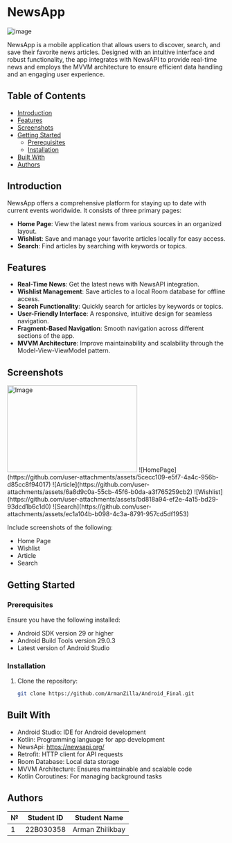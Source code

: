 # NewsApp
![image](https://github.com/user-attachments/assets/2c4bb12c-fe6d-44db-a9ad-193da965a665)


NewsApp is a mobile application that allows users to discover, search, and save their favorite news articles. Designed with an intuitive interface and robust functionality, the app integrates with NewsAPI to provide real-time news and employs the MVVM architecture to ensure efficient data handling and an engaging user experience.

## Table of Contents
- [Introduction](#introduction)
- [Features](#features)
- [Screenshots](#screenshots)
- [Getting Started](#getting-started)
  - [Prerequisites](#prerequisites)
  - [Installation](#installation)
- [Built With](#built-with)
- [Authors](#authors)

## Introduction

NewsApp offers a comprehensive platform for staying up to date with current events worldwide. It consists of three primary pages:

- **Home Page**: View the latest news from various sources in an organized layout.
- **Wishlist**: Save and manage your favorite articles locally for easy access.
- **Search**: Find articles by searching with keywords or topics.

## Features
- **Real-Time News**: Get the latest news with NewsAPI integration.
- **Wishlist Management**: Save articles to a local Room database for offline access.
- **Search Functionality**: Quickly search for articles by keywords or topics.
- **User-Friendly Interface**: A responsive, intuitive design for seamless navigation.
- **Fragment-Based Navigation**: Smooth navigation across different sections of the app.
- **MVVM Architecture**: Improve maintainability and scalability through the Model-View-ViewModel pattern.
## Screenshots
<img src="https://github.com/user-attachments/assets/ec1a104b-b098-4c3a-8791-957cd5df1953" alt="Image" width="300" height="200"/>
![HomePage](https://github.com/user-attachments/assets/5cecc109-e5f7-4a4c-956b-d85cc8f94017)
![Article](https://github.com/user-attachments/assets/6a8d9c0a-55cb-45f6-b0da-a3f765259cb2)
![Wishlist](https://github.com/user-attachments/assets/bd818a94-ef2e-4a15-bd29-93dcd1b6c1d0)
![Search](https://github.com/user-attachments/assets/ec1a104b-b098-4c3a-8791-957cd5df1953)


Include screenshots of the following:
- Home Page
- Wishlist
- Article
- Search


## Getting Started

### Prerequisites
Ensure you have the following installed:
- Android SDK version 29 or higher
- Android Build Tools version 29.0.3
- Latest version of Android Studio

### Installation

1. Clone the repository:
   ```bash
   git clone https://github.com/ArmanZilla/Android_Final.git

## Built With
- Android Studio: IDE for Android development
- Kotlin: Programming language for app development
- NewsApi: https://newsapi.org/
- Retrofit: HTTP client for API requests
- Room Database: Local data storage
- MVVM Architecture: Ensures maintainable and scalable code
- Kotlin Coroutines: For managing background tasks


## Authors
| № | Student ID | Student Name |
|-------------|-------------|-------------|
|  1   |  22B030358   |  Arman Zhilikbay   |

